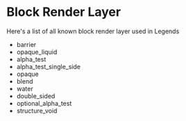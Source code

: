 # Block Render Layer

Here's a list of all known block render layer used in Legends

-   barrier
-   opaque_liquid
-   alpha_test
-   alpha_test_single_side
-   opaque
-   blend
-   water
-   double_sided
-   optional_alpha_test
-   structure_void
